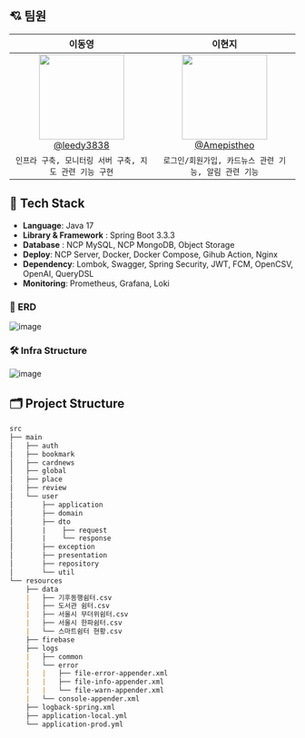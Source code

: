 ## 💘 팀원 
| **이동영** | **이현지** |
| :------: |  :------: |
| [<img src="https://avatars.githubusercontent.com/u/43364585?v=4" height=150 width=150> <br/> @leedy3838](https://github.com/leedy3838) | [<img src="https://avatars.githubusercontent.com/u/110108243?v=4" height=150 width=150> <br/> @Amepistheo](https://github.com/Amepistheo) |
| `인프라 구축, 모니터링 서버 구축, 지도 관련 기능 구현`  | `로그인/회원가입, 카드뉴스 관련 기능, 알림 관련 기능` |

## 🔧 Tech Stack
- **Language**: Java 17
- **Library & Framework** : Spring Boot 3.3.3
- **Database** : NCP MySQL, NCP MongoDB, Object Storage
- **Deploy**: NCP Server, Docker, Docker Compose, Gihub Action, Nginx
- **Dependency**: Lombok, Swagger, Spring Security, JWT, FCM, OpenCSV, OpenAI, QueryDSL
- **Monitoring**: Prometheus, Grafana, Loki

### 🌱 ERD
![image](https://github.com/user-attachments/assets/8820d7a5-5b7d-4c8a-9e87-05617895a063)


### 🛠️ Infra Structure
![image](https://github.com/user-attachments/assets/c303fa7b-7cd3-4aa2-843d-9e18193cc707)


## 🗂️ Project Structure

```markdown
src
├── main
│   ├── auth
│   ├── bookmark
│   ├── cardnews
│   ├── global
│   ├── place
│   ├── review
│   └── user
│       ├── application
│       ├── domain
│       ├── dto
│       |    ├── request
│       |    └── response
│       ├── exception
│       ├── presentation
│       ├── repository
│       └── util
└── resources
    ├── data
    |   ├── 기후동행쉼터.csv
    |   ├── 도서관 쉼터.csv
    |   ├── 서울시 무더위쉼터.csv
    |   ├── 서울시 한파쉼터.csv
    |   └── 스마트쉼터 현황.csv
    ├── firebase
    ├── logs
    |   ├── common
    |   └── error
    |   |   ├── file-error-appender.xml
    |   |   ├── file-info-appender.xml
    |   |   └── file-warn-appender.xml
    |   └── console-appender.xml
    ├── logback-spring.xml
    ├── application-local.yml
    └── application-prod.yml
```

